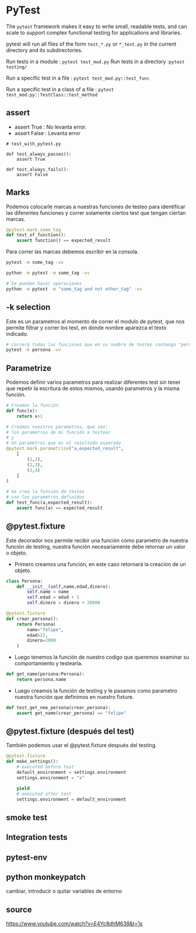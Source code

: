# PyTest
The ```pytest``` framework makes it easy to write small, readable tests, and can scale to support complex functional testing for applications and libraries.

pytest will run all files of the form ````test_*.py```` or ```*_test.py``` in the current directory and its subdirectories.

Run tests in a module : ```pytest test_mod.py```
Run tests in a directory :```pytest testing/```

Run a specific test in a file : ```pytest test_mod.py::test_func```

Run a specific test in a class of a file : ```pytest test_mod.py::TestClass::test_method```  

## assert
- assert True : No levanta error.
- assert False : Levanta error
````
# test_with_pytest.py

def test_always_passes():
    assert True

def test_always_fails():
    assert False
````

## Marks
Podemos colocarle marcas a nuestras funciones de testeo para identificar las diferentes funciones y correr solamente ciertos test que tengan ciertan marcas.
```python
@pytest.mark.some_tag
def test_of_function():
    assert function() == expected_result
```
Para correr las marcas debemos escribir en la consola.
````bash
pytest -m some_tag -vv

python -m pytest -m some_tag -vv

# Se pueden hacer operaciones
python -m pytest -m "some_tag and not other_tag" -vv
````

## -k selection
Este es un parametros al momento de correr el modulo de pytest, que nos permite filtrar y correr los test, en donde nombre aparezca el texto indicado.
```bash
# correrá todas las funciones que en su nombre de testeo contenga "persona"
pytest -k persona -vv
```


## Parametrize
Podemos definir varios parametros para realizar diferentes test sin tener que repetir la escritura de estos mismos, usando parametros y la misma función.

```python
# Creamos la función
def func(x):
    return x+1

# Creamos nuestros parametros, que son:
# los parametros de mi función a testear
# y
# Un parametros que es el resultado esperado 
@pytest.mark.parametrize("a,expected_result",
    [
        (1,2),
        (2,3),
        (3,4)
    ]
)

# Se crea la función de testeo 
# con los parametros definidos 
def test_func(a,expected_result):
    assert func(a) == expected_result
```




## @pytest.fixture
Este decorador nos permite recibir una función como parametro de nuestra función de testing, nuestra función necesariamente debe retornar un valor o objeto.
- Primero creamos una función, en este caso retornará la creación de un objeto.
```python
class Persona:
    def __init__(self,name,edad,dinero):
        self.name = name
        self.edad = edad + 5
        self.dinero = dinero + 20000

@pytest.fixture
def crear_persona():
    return Persona(
        name="felipe",
        edad=22,
        dinero=2000
    )
```
- Luego tenemos la función de nuestro codigo que queremos examinar su comportamiento y testearla.
```python
def get_name(persona:Persona):
    return persona.name
```
- Luego creamos la función de testing y le pasamos como parametro nuestra función que definimos en nuestro fixture.
```python 
def test_get_nme_persona(crear_persona):
    assert get_name(crear_persona) == "felipe"
```


## @pytest.fixture (después del test)
También podemos usar el @pytest.fixture después del testing.
```python
@pytest.fixture
def make_settings():
    # executed before test
    default_environment = settings.environment
    settings.environment = "x"

    yield 
    # executed after test
    settings.environment = default_environment
```

## smoke test

## Integration tests

## pytest-env

## python monkeypatch
cambiar, introducir o quitar variables de entorno


## source
https://www.youtube.com/watch?v=E4Yc8dhM638&t=1s